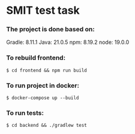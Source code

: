 # SMIT test task

### The project is done based on:

Gradle: 8.11.1
Java: 21.0.5
npm: 8.19.2
node: 19.0.0

### To rebuild frontend:

`$ cd frontend && npm run build`

### To run project in docker:

`$ docker-compose up --build`

### To run tests:

`$ cd backend && ./gradlew test`
